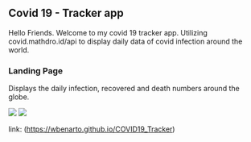 ## Covid 19 - Tracker app
Hello Friends. Welcome to my covid 19 tracker app. Utilizing covid.mathdro.id/api to display daily data of covid infection around the world. 

### Landing Page 
Displays the daily infection, recovered and death numbers around the globe. 

![](/images/home.png)
![](/images/us.png)

link: (https://wbenarto.github.io/COVID19_Tracker)
